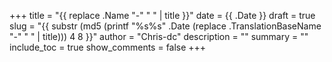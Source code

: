 +++
title = "{{ replace .Name "-" " " | title }}"
date = {{ .Date }}
draft = true
slug = "{{ substr (md5 (printf "%s%s" .Date (replace .TranslationBaseName "-" " " | title))) 4 8 }}"
author = "Chris-dc"
description = ""
summary = ""
include_toc = true
show_comments = false
+++

